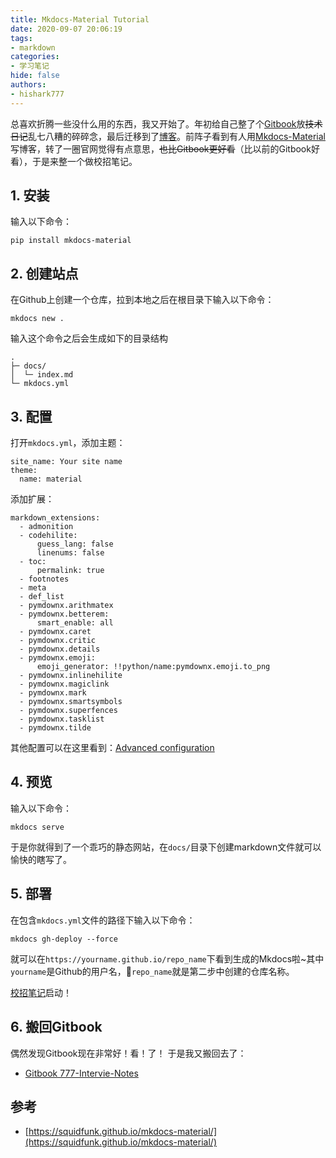 ```yaml
---
title: Mkdocs-Material Tutorial
date: 2020-09-07 20:06:19
tags: 
- markdown
categories: 
- 学习笔记
hide: false
authors: 
- hishark777
---
```

总喜欢折腾一些没什么用的东西，我又开始了。年初给自己整了个[Gitbook](https://hishark777.com/777-Tech-Diary/)放~~技术日记~~乱七八糟的碎碎念，最后迁移到了[博客](http://localhost:4000/categories/%E6%8A%80%E6%9C%AF%E6%97%A5%E8%AE%B0/)。前阵子看到有人用[Mkdocs-Material](https://squidfunk.github.io/mkdocs-material/)写博客，转了一圈官网觉得有点意思，~~也比Gitbook更好看~~（比以前的Gitbook好看），于是来整一个做校招笔记。

<!--more-->


## 1. 安装
输入以下命令：
```
pip install mkdocs-material
```
## 2. 创建站点
在Github上创建一个仓库，拉到本地之后在根目录下输入以下命令：
```shell
mkdocs new .
```

输入这个命令之后会生成如下的目录结构
```
.
├─ docs/
│  └─ index.md
└─ mkdocs.yml
```

## 3. 配置
打开`mkdocs.yml`，添加主题：
```
site_name: Your site name
theme:
  name: material
```

添加扩展：
```
markdown_extensions:
  - admonition
  - codehilite:
      guess_lang: false
      linenums: false
  - toc:
      permalink: true
  - footnotes
  - meta
  - def_list
  - pymdownx.arithmatex
  - pymdownx.betterem:
      smart_enable: all
  - pymdownx.caret
  - pymdownx.critic
  - pymdownx.details
  - pymdownx.emoji:
      emoji_generator: !!python/name:pymdownx.emoji.to_png
  - pymdownx.inlinehilite
  - pymdownx.magiclink
  - pymdownx.mark
  - pymdownx.smartsymbols
  - pymdownx.superfences
  - pymdownx.tasklist
  - pymdownx.tilde
```

其他配置可以在这里看到：[Advanced configuration](https://squidfunk.github.io/mkdocs-material/creating-your-site/#advanced-configuration)

## 4. 预览
输入以下命令：
```shell
mkdocs serve
```

于是你就得到了一个乖巧的静态网站，在`docs/`目录下创建markdown文件就可以愉快的瞎写了。

## 5. 部署
在包含`mkdocs.yml`文件的路径下输入以下命令：
```shell
mkdocs gh-deploy --force
```

就可以在`https://yourname.github.io/repo_name`下看到生成的Mkdocs啦~其中`yourname`是Github的用户名，`repo_name`就是第二步中创建的仓库名称。

[校招笔记](https://hishark777.com/777-Interview-Notes/)启动！

## 6. 搬回Gitbook
偶然发现Gitbook现在非常好！看！了！
于是我又搬回去了：
- [Gitbook 777-Intervie-Notes](https://hishark777.gitbook.io/777-interview-notes/)

## 参考
- [https://squidfunk.github.io/mkdocs-material/](https://squidfunk.github.io/mkdocs-material/)
